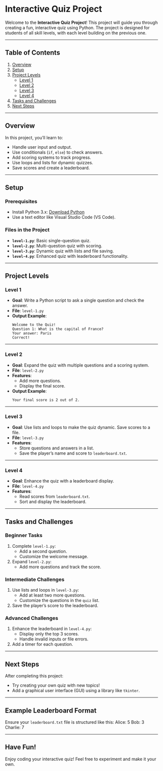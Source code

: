 # Interactive Quiz Project

Welcome to the **Interactive Quiz Project**! This project will guide you through creating a fun, interactive quiz using Python. The project is designed for students of all skill levels, with each level building on the previous one.

---

## Table of Contents

1. [Overview](#overview)
2. [Setup](#setup)
3. [Project Levels](#project-levels)
    - [Level 1](#level-1)
    - [Level 2](#level-2)
    - [Level 3](#level-3)
    - [Level 4](#level-4)
4. [Tasks and Challenges](#tasks-and-challenges)
5. [Next Steps](#next-steps)

---

## Overview

In this project, you’ll learn to:
- Handle user input and output.
- Use conditionals (`if`, `else`) to check answers.
- Add scoring systems to track progress.
- Use loops and lists for dynamic quizzes.
- Save scores and create a leaderboard.

---

## Setup

### Prerequisites
- Install Python 3.x: [Download Python](https://www.python.org/downloads/)
- Use a text editor like Visual Studio Code (VS Code).

### Files in the Project
- **`level-1.py`**: Basic single-question quiz.
- **`level-2.py`**: Multi-question quiz with scoring.
- **`level-3.py`**: Dynamic quiz with lists and file saving.
- **`level-4.py`**: Enhanced quiz with leaderboard functionality.

---

## Project Levels

### Level 1
- **Goal**: Write a Python script to ask a single question and check the answer.
- **File**: `level-1.py`
- **Output Example**:
    ```
    Welcome to the Quiz!
    Question 1: What is the capital of France?
    Your answer: Paris
    Correct!
    ```

---

### Level 2
- **Goal**: Expand the quiz with multiple questions and a scoring system.
- **File**: `level-2.py`
- **Features**:
    - Add more questions.
    - Display the final score.
- **Output Example**:
    ```
    Your final score is 2 out of 2.
    ```

---

### Level 3
- **Goal**: Use lists and loops to make the quiz dynamic. Save scores to a file.
- **File**: `level-3.py`
- **Features**:
    - Store questions and answers in a list.
    - Save the player’s name and score to `leaderboard.txt`.

---

### Level 4
- **Goal**: Enhance the quiz with a leaderboard display.
- **File**: `level-4.py`
- **Features**:
    - Read scores from `leaderboard.txt`.
    - Sort and display the leaderboard.

---

## Tasks and Challenges

### Beginner Tasks
1. Complete `level-1.py`:
   - Add a second question.
   - Customize the welcome message.
2. Expand `level-2.py`:
   - Add more questions and track the score.

### Intermediate Challenges
1. Use lists and loops in `level-3.py`:
   - Add at least two more questions.
   - Customize the questions in the `quiz` list.
2. Save the player’s score to the leaderboard.

### Advanced Challenges
1. Enhance the leaderboard in `level-4.py`:
   - Display only the top 3 scores.
   - Handle invalid inputs or file errors.
2. Add a timer for each question.

---

## Next Steps

After completing this project:
- Try creating your own quiz with new topics!
- Add a graphical user interface (GUI) using a library like `tkinter`.

---

## Example Leaderboard Format

Ensure your `leaderboard.txt` file is structured like this:
Alice: 5 Bob: 3 Charlie: 7

---

## Have Fun!

Enjoy coding your interactive quiz! Feel free to experiment and make it your own.
